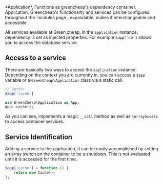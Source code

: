 <p class="uk-article-lead">*Application*, Functions as greencheap's dependency container. Application, Greencheap's functionality and services can be configured throughout the `modules page`, expandable, makes it interchangeable and accessible.</p>

All services available at Green cheap, In the `application` instance, dependency is set as injected properties. For example `$app['db']` allows you to access the database service.

## Access to a service

There are basically two ways to access the `application` instance. Depending on the context you are currently in, you can access a `$app` variable or a `GreenCheap\Application` class via a static call.

```php
// Getter
$app['cache']

use GreenCheap\Application as App;
App::cache();
```

As you can see, implements a magic `__call` method as well as `\ArrayAccess` to access container services.

## Service Identification
Adding a service to the application, it can be easily accomplished by setting an array switch on the container to be a shutdown. This is not evaluated until it is accessed for the first time.

```php
$app['cache'] = function () {
    return new Cache();
};
```
